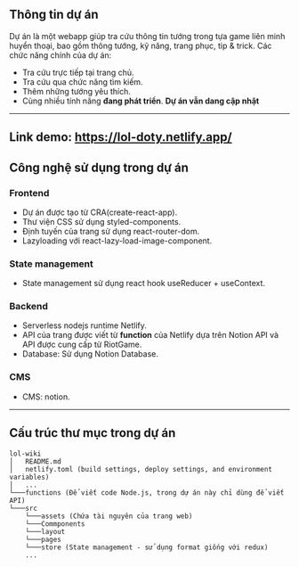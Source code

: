 ## Thông tin dự án
Dự án là một webapp giúp tra cứu thông tin tướng trong tựa game liên minh huyển thoại, bao gồm thông tướng, kỹ năng, trang phục, tip & trick.
Các chức năng chính của dự án:
- Tra cứu trực tiếp tại trang chủ.
- Tra cứu qua chức năng tìm kiếm.
- Thêm những tướng yêu thích.
- Cùng nhiều tính năng **đang phát triển**.
**Dự án vẫn dang cập nhật**
-----
## Link demo: https://lol-doty.netlify.app/
## Công nghệ sử dụng trong dự án
### Frontend
- Dự án được tạo từ CRA(create-react-app).
- Thư viện CSS sử dụng styled-components.
- Định tuyến của trang sử dụng react-router-dom.
- Lazyloading với react-lazy-load-image-component.
### State management
- State management sử dụng react hook useReducer + useContext.

### Backend
- Serverless nodejs runtime Netlify.
- API của trang được viết từ **function** của Netlify dựa trên Notion API và API được cung cấp từ RiotGame.
- Database: Sử dụng Notion Database.

### CMS
- CMS: notion.
-----
## Cấu trúc thư mục trong dự án
```
lol-wiki
│   README.md
│   netlify.toml (build settings, deploy settings, and environment variables)
│   ...
└───functions (Để viết code Node.js, trong dự án này chỉ dùng để viết API)
└───src
    └───assets (Chứa tài nguyên của trang web)
    └───Commponents
    └───layout
    └───pages
    └───store (State management - sử dụng format giống với redux)
    ...
```
